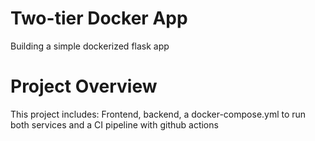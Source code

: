 # Two-tier Docker App

Building a simple dockerized flask app

# Project Overview
This project includes:
Frontend, 
backend, 
a docker-compose.yml to run both services and 
a CI pipeline with github actions
